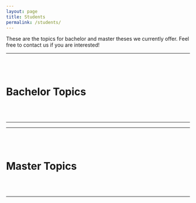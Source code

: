 ```yaml
---
layout: page
title: Students
permalink: /students/
---
```


These are the topics for bachelor and master theses we currently offer. 
Feel free to contact us if you are interested!

______

<br/><br/>

# Bachelor Topics

<!-- 
### Image2Latex: Transferring Images into LaTex Code using Deep Learning Methods
__Resources__: 
- https://arxiv.org/abs/1908.11415 
- https://mathpix.com/ 

__Contact__: sina.zarrieß@uni-jena.de 
-->

<br/><br/>

______

______

<br/><br/>

# Master Topics

<!-- 
### Image2Latex: Transferring Images into LaTex Code using Deep Learning Methods
__Resources__: 
- https://arxiv.org/abs/1908.11415
- https://mathpix.com/

__Contact__: sina.zarrieß@uni-jena.de 
-->

<br/><br/>

______